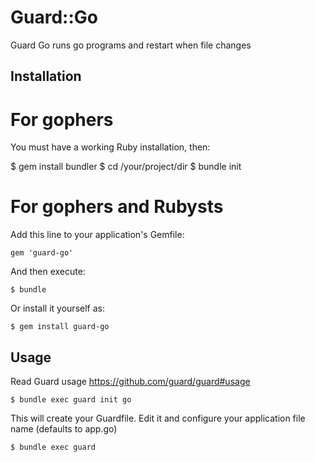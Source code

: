 # Guard::Go

Guard Go runs go programs and restart when file changes

## Installation

# For gophers

You must have a working Ruby installation, then:

   $ gem install bundler
   $ cd /your/project/dir 
   $ bundle init

# For gophers and Rubysts

Add this line to your application's Gemfile:

    gem 'guard-go'

And then execute:

    $ bundle

Or install it yourself as:

    $ gem install guard-go

## Usage

Read Guard usage https://github.com/guard/guard#usage

    $ bundle exec guard init go

This will create your Guardfile. Edit it and configure your application file name (defaults to app.go)

    $ bundle exec guard
